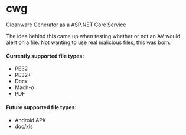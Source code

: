 # cwg
Cleanware Generator as a ASP.NET Core Service

The idea behind this came up when testing whether or not an AV would alert on a file.  Not wanting to use real malicious files, this was born.

#### Currently supported file types: ####
* PE32
* PE32+
* Docx
* Mach-o
* PDF

#### Future supported file types: ####
* Android APK
* doc/xls
